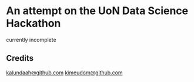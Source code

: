 # An attempt on the UoN Data Science Hackathon

currently incomplete

## Credits

kalundaah@github.com
kimeudom@github.com
